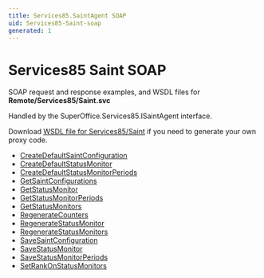 ```yaml
---
title: Services85.SaintAgent SOAP
uid: Services85-Saint-soap
generated: 1
---
```


# Services85 Saint SOAP

SOAP request and response examples, and WSDL files for **Remote/Services85/Saint.svc**

Handled by the <see cref="T:SuperOffice.Services85.ISaintAgent">SuperOffice.Services85.ISaintAgent</see> interface.

Download [WSDL file for Services85/Saint](../Services85-Saint.md) if you need to generate your own proxy code.

* [CreateDefaultSaintConfiguration](CreateDefaultSaintConfiguration.md)
* [CreateDefaultStatusMonitor](CreateDefaultStatusMonitor.md)
* [CreateDefaultStatusMonitorPeriods](CreateDefaultStatusMonitorPeriods.md)
* [GetSaintConfigurations](GetSaintConfigurations.md)
* [GetStatusMonitor](GetStatusMonitor.md)
* [GetStatusMonitorPeriods](GetStatusMonitorPeriods.md)
* [GetStatusMonitors](GetStatusMonitors.md)
* [RegenerateCounters](RegenerateCounters.md)
* [RegenerateStatusMonitor](RegenerateStatusMonitor.md)
* [RegenerateStatusMonitors](RegenerateStatusMonitors.md)
* [SaveSaintConfiguration](SaveSaintConfiguration.md)
* [SaveStatusMonitor](SaveStatusMonitor.md)
* [SaveStatusMonitorPeriods](SaveStatusMonitorPeriods.md)
* [SetRankOnStatusMonitors](SetRankOnStatusMonitors.md)
